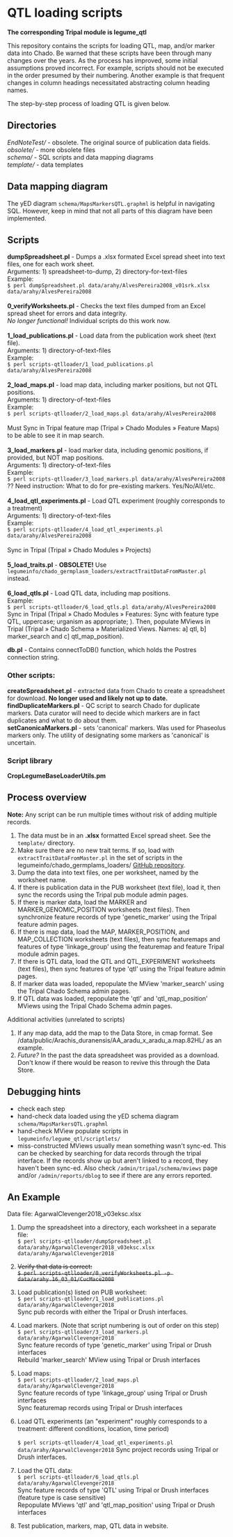 # QTL loading scripts #

**The corresponding Tripal module is legume_qtl**

This repository contains the scripts for loading QTL, map, and/or marker data into Chado. 
Be warned that these scripts have been through many changes over the years. As the process 
has improved, some initial assumptions proved incorrect. For example, scripts should 
not be executed in the order presumed by their numbering. Another example is that frequent 
changes in column headings necessitated abstracting column heading names.

The step-by-step process of loading QTL is given below.

## Directories ##
*EndNoteTest/* - obsolete. The original source of publication data fields. <br>
*obsolete/* - more obsolete files <br>
*schema/* - SQL scripts and data mapping diagrams <br>
*template/* - data templates <br>

## Data mapping diagram ##
The yED diagram `schema/MapsMarkersQTL.graphml` is helpful in navigating SQL. However, keep in mind that not all parts 
of this diagram have been implemented.

## Scripts ##
**dumpSpreadsheet.pl** -
   Dumps a .xlsx formated Excel spread sheet into text files, one for each work sheet. <br>
   Arguments: 1) spreadsheet-to-dump, 2) directory-for-text-files <br> 
   Example: <br>
      `$ perl dumpSpreadsheet.pl data/arahy/AlvesPereira2008_v01srk.xlsx data/arahy/AlvesPereira2008` 
    <br><br>
**0_verifyWorksheets.pl** - 
   Checks the text files dumped from an Excel spread sheet for errors and data integrity. <br>
   *No longer functional!* Individual scripts do this work now. 
   <br><br>
**1_load_publications.pl** -
  Load data from the publication work sheet (text file). <br>
  Arguments: 1) directory-of-text-files <br> 
  Example: <br>
      `$ perl scripts-qtlloader/1_load_publications.pl data/arahy/AlvesPereira2008` 
  <br><br>
**2_load_maps.pl** - load map data, including marker positions, but not QTL positions. <br>
  Arguments: 1) directory-of-text-files <br> 
  Example: <br>
      `$ perl scripts-qtlloader/2_load_maps.pl data/arahy/AlvesPereira2008` 
  <br><br>
  Must Sync in Tripal feature map (Tripal » Chado Modules » Feature Maps) to be able to see it in map search.
  <br><br>
**3_load_markers.pl** - load marker data, including genomic positions, if provided, but NOT map positions. <br>
  Arguments: 1) directory-of-text-files <br> 
  Example: <br>
      `$ perl scripts-qtlloader/3_load_markers.pl data/arahy/AlvesPereira2008` 
  <br>
  ?? Need instruction: What to do for pre-existing markers. Yes/No/All/etc.
  <br><br>
**4_load_qtl_experiments.pl** - Load QTL experiment (roughly corresponds to a treatment) <br>
  Arguments: 1) directory-of-text-files <br> 
  Example: <br>
      `$ perl scripts-qtlloader/4_load_qtl_experiments.pl data/arahy/AlvesPereira2008` 
  <br><br> 
  Sync in Tripal (Tripal » Chado Modules » Projects)
  <br><br>
**5_load_traits.pl** - **OBSOLETE!** Use `legumeinfo/chado_germplasm_loaders/extractTraitDataFromMaster.pl` instead. 
  <br><br>
**6_load_qtls.pl** - Load QTL data, including map positions. <br>
  Example: <br>
      `$ perl scripts-qtlloader/6_load_qtls.pl data/arahy/AlvesPereira2008` <br> 
  Sync in Tripal (Tripal » Chado Modules » Features: Sync with feature type QTL, uppercase; urganism as appropriate; ). 
  Then, populate MViews in Tripal (Tripal » Chado Schema » Materialized Views. Names: a] qtl, b] marker_search and c] qtl_map_position).
      
**db.pl** - Contains connectToDB() function, which holds the Postres connection string. 

### Other scripts: ###
**createSpreadsheet.pl** - extracted data from Chado to create a spreadsheet for download. **No longer used and 
likely not up to date.** <br>
**findDuplicateMarkers.pl** - QC script to search Chado for duplicate markers. Data curator will need to decide
which markers are in fact duplicates and what to do about them. <br>
**setCanonicaMarkers.pl** - sets 'canonical' markers. Was used for Phaseolus markers only. The utility of 
designating some markers as 'canonical' is uncertain. 

### Script library ### 
**CropLegumeBaseLoaderUtils.pm**

## Process overview ##
**Note:** Any script can be run multiple times without risk of adding multiple records.<br>
1. The data must be in an **.xlsx** formatted Excel spread sheet. See the `template/` directory.
2. Make sure there are no new trait terms. If so, load with `extractTraitDataFromMaster.pl` in the set of scripts in the
legumeinfo/chado_germplams_loaders/ [GitHub repository](https://github.com/legumeinfo/chado_germplasm_loaders).
3. Dump the data into text files, one per worksheet, named by the worksheet name.
4. If there is publication data in the PUB worksheet (text file), load it, then sync 
   the records using the Tripal pub module admin pages.
5. If there is marker data, load the MARKER and MARKER_GENOMIC_POSITION 
   worksheets (text files). Then synchronize feature records of type 'genetic_marker' using 
   the Tripal feature admin pages.
6. If there is map data, load the MAP, MARKER_POSITION, and MAP_COLLECTION worksheets (text files),
   then sync featuremaps and features of type 'linkage_group' using the featuremap
   and feature Tripal module admin pages.
7. If there is QTL data, load the QTL and QTL_EXPERIMENT worksheets (text files), then
   sync features of type 'qtl' using the Tripal feature admin pages.
8. If marker data was loaded, repopulate the MView 'marker_search' using the Tripal Chado Schema
   admin pages.
9. If QTL data was loaded, repopulate the 'qtl' and 'qtl_map_position' MViews using the Tripal 
   Chado Schema admin pages.
   
Additional activities (unrelated to scripts)
1. If any map data, add the map to the Data Store, in cmap format. See 
/data/public/Arachis_duranensis/AA_aradu_x_aradu_a.map.82HL/ as an example.
2. *Future?* In the past the data spreadsheet was provided as a download. Don't know if there would be reason to 
revive this through the Data Store.

## Debugging hints ##
- check each step
- hand-check data loaded using the yED schema diagram `schema/MapsMarkersQTL.graphml`
- hand-check MView populate scripts in `legumeinfo/legume_qtl/scriptlets/`
- miss-constructed MViews usually mean something wasn't sync-ed. This can be checked by searching for data records 
through the tripal interface. If the records show up but aren't linked to a record, they haven't been sync-ed. Also
check `/admin/tripal/schema/mviews` page and/or `/admin/reports/dblog` to see if there are any errors reported.

## An Example ##
Data file: AgarwalClevenger2018_v03eksc.xlsx <br>
  
1. Dump the spreadsheet into a directory, each worksheet in a separate file: <br>
  `$ perl scripts-qtlloader/dumpSpreadsheet.pl data/arahy/AgarwalClevenger2018_v03eksc.xlsx data/arahy/AgarwalClevenger2018`
 
2. <del>Verify that data is correct: <br>
  `$ perl scripts-qtlloader/0_verifyWorksheets.pl -p data/arahy.16_03_01/CucMace2008`<del>
  
3. Load publication(s) listed on PUB worksheet: <br>
  `$ perl scripts-qtlloader/1_load_publications.pl data/arahy/AgarwalClevenger2018` <br>
    Sync pub records with either the Tripal or Drush interfaces.

4. Load markers. (Note that script numbering is out of order on this step) <br>
  `$ perl scripts-qtlloader/3_load_markers.pl data/arahy/AgarwalClevenger2018` <br>
    Sync feature records of type 'genetic_marker' using Tripal or Drush interfaces <br>
    Rebuild 'marker_search' MView using Tripal or Drush interfaces
    
4. Load maps: <br>
  `$ perl scripts-qtlloader/2_load_maps.pl data/arahy/AgarwalClevenger2018` <br>
    Sync feature records of type 'linkage_group' using Tripal or Drush interfaces <br>
    Sync featuremap records using Tripal or Drush interfaces
  
5. Load QTL experiments (an "experiment" roughly corresponds to a treatment: different conditions, location, time period) <br>       
   `$ perl scripts-qtlloader/4_load_qtl_experiments.pl data/arahy/AgarwalClevenger2018`
    Sync project records using Tripal or Drush interfaces.
  
6. Load the QTL data: <br>
  `$ perl scripts-qtlloader/6_load_qtls.pl data/arahy/AgarwalClevenger2018` <br>
    Sync feature records of type 'QTL' using Tripal or Drush interfaces (feature type is case sensitive) <br>
    Repopulate MViews 'qtl' and 'qtl_map_position' using Tripal or Drush interfaces
    
7. Test publication, markers, map, QTL data in website.


